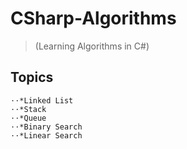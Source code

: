 # CSharp-Algorithms 
> (Learning Algorithms in C#)
## Topics
```
⋅⋅*Linked List
⋅⋅*Stack
⋅⋅*Queue
⋅⋅*Binary Search
⋅⋅*Linear Search
```
